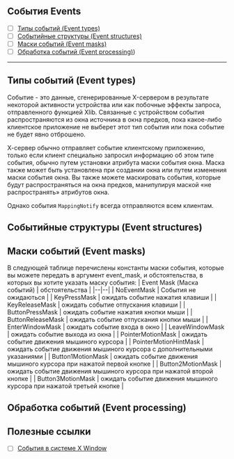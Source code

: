 ## События Events
- [ ] [Типы событий (Event types)](./Events.md#Типы-событий-Event-types)
- [ ] [Событийные структуры (Event structures)](./Events.md#Событийные-структуры-Event-structures)
- [ ] [Маски событий (Event masks)](./Events.md#Маски-событий-Event-masks)
- [ ] [Обработка событий (Event processing)](./Events.md#Обработка-событий-Event-processing))
------------
## Типы событий (Event types)

Событие - это данные, сгенерированные X-сервером в результате некоторой активности устройства или как побочные эффекты запроса, отправленного функцией Xlib. Связанные с устройством события распространяются из окна источника в окна предков, пока какое-либо клиентское приложение не выберет этот тип события или пока событие не будет явно отброшено. 

Х-сервер обычно отправляет событие клиентскому приложению, только если клиент специально запросил информацию об этом типе события, обычно путем установки атрибута маски события окна.
Маска также может быть установлена при создании окна или путем изменения маски события окна.
Вы также можете маскировать события, которые будут распространяться на окна предков, манипулируя маской «не распространять» атрибутов окна.

Однако события `MappingNotify` всегда отправляются всем клиентам.

## Событийные структуры (Event structures)


## Маски событий (Event masks)

В следующей таблице перечислены константы маски события, которые вы можете передать в аргумент event_mask, и обстоятельства, в которых вы хотите указать маску события:
| Event Mask (Маска событий) | обстоятельства |
|--|--|
| NoEventMask | События не ожидаються |
| KeyPressMask |				ожидать событие нажатия клавиши |
| KeyReleaseMask |				ожидать событие отпускания клавиши |
| ButtonPressMask |				ожидать событие нажатия кнопки мыши |
| ButtonReleaseMask |			ожидать событие отпускания кнопки мыши |
| EnterWindowMask |				ожидать событие входа в окно |
| LeaveWindowMask |				ожидать событие выхода из окна |
| PointerMotionMask	 |		ожидать событие движения мышиного курсора |
| PointerMotionHintMask |	ожидать событие движения мышиного курсора с дополнительными указаниями |
| Button1MotionMask |	ожидать событие движения мышиного курсора при нажатой первой кнопке |
| Button2MotionMask |	ожидать событие движения мышиного курсора при нажатой второй кнопке |
| Button3MotionMask |	ожидать событие движения мышиного курсора при нажатой третьей кнопке |


## Обработка событий (Event processing)

## Полезные ссылки
- [ ] [События в системе X Window](http://swsys.ru/index.php?page=article&id=328)

